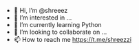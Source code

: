 - 👋 Hi, I’m @shreeez
- 👀 I’m interested in ...
- 🌱 I’m currently learning Python
- 💞️ I’m looking to collaborate on ...
- 📫 How to reach me https://t.me/shreezzi

<!---
shreeez/shreeez is a ✨ special ✨ repository because its `README.md` (this file) appears on your GitHub profile.
You can click the Preview link to take a look at your changes.
--->
